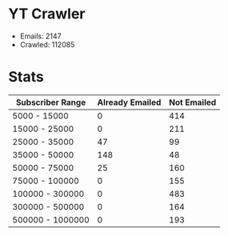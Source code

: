 # YT Crawler
- Emails: 2147
- Crawled: 112085

# Stats
| Subscriber Range  | Already Emailed | Not Emailed |
|-------|-------|-------|
| 5000 - 15000 | 0 | 414 |
| 15000 - 25000 | 0 | 211 |
| 25000 - 35000 | 47 | 99 |
| 35000 - 50000 | 148 | 48 |
| 50000 - 75000 | 25 | 160 |
| 75000 - 100000 | 0 | 155 |
| 100000 - 300000 | 0 | 483 |
| 300000 - 500000 | 0 | 164 |
| 500000 - 1000000 | 0 | 193 |
